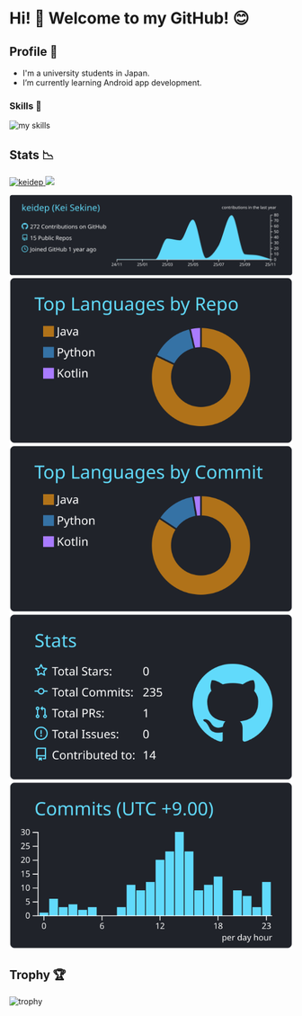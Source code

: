 <!-- あいさつ -->
# Hi! :wave: Welcome to my GitHub! 😊

<!-- プロフィール -->
## Profile 📝

- I'm a university students in Japan.
- I’m currently learning Android app development.


<!-- Skills -->
### Skills 🌱
<img alt="my skills" src="https://skillicons.dev/icons?theme=dark&perline=7&i=apple,java,python,html,css,androidstudio,vscode,git,github,matlab,notion" />

## Stats :chart_with_downwards_trend:
<!--Profile Views-->
<p align="lsft">
  <a href="https://github.com/keidep/keidep/">
    <img src="https://komarev.com/ghpvc/?username=keidep" alt="keidep" />
  </a>
<!--Followers-->
  <a href="https://github.com/keidep">
    <img height="20" src="https://img.shields.io/github/followers/keidep?label=follow&logo=github&style=flat" />
  </a>
</p>
<!--Commit Status-->

[![](https://raw.githubusercontent.com/keidep/keidep/main/profile-summary-card-output/react/0-profile-details.svg)](https://github.com/vn7n24fzkq/github-profile-summary-cards)
[![](https://raw.githubusercontent.com/keidep/keidep/main/profile-summary-card-output/react/1-repos-per-language.svg)](https://github.com/vn7n24fzkq/github-profile-summary-cards) [![](https://raw.githubusercontent.com/keidep/keidep/main/profile-summary-card-output/react/2-most-commit-language.svg)](https://github.com/vn7n24fzkq/github-profile-summary-cards)
[![](https://raw.githubusercontent.com/keidep/keidep/main/profile-summary-card-output/react/3-stats.svg)](https://github.com/vn7n24fzkq/github-profile-summary-cards) [![](https://raw.githubusercontent.com/keidep/keidep/main/profile-summary-card-output/react/4-productive-time.svg)](https://github.com/vn7n24fzkq/github-profile-summary-cards)

<!--トロフィー-->
## Trophy :trophy:
![trophy](https://github-profile-trophy.vercel.app/?username=keidep&theme=onestar)

